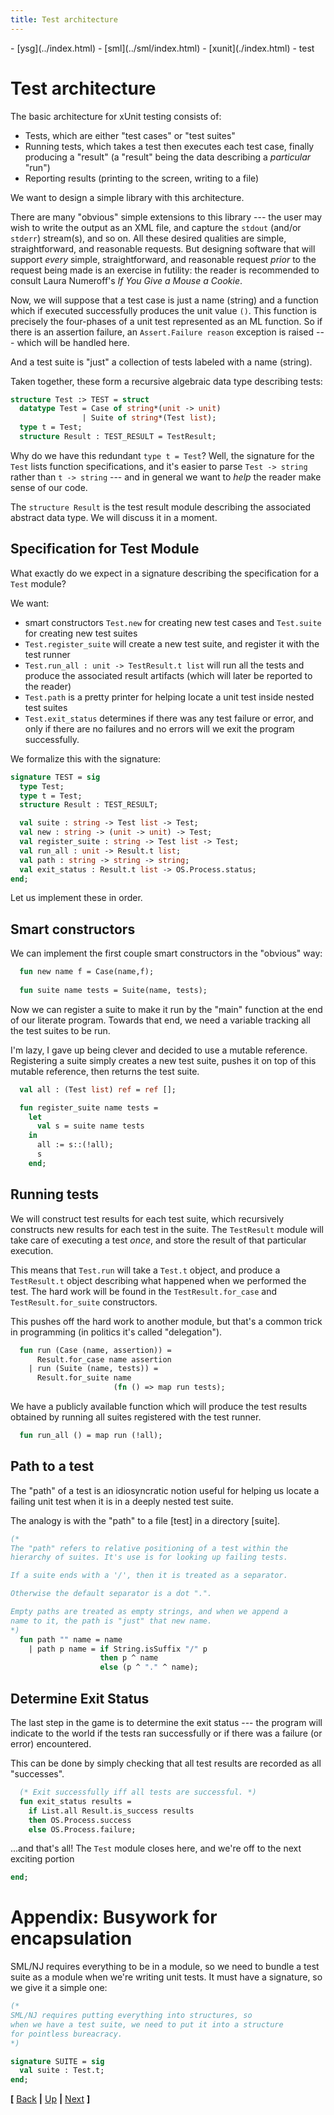 ```yaml
---
title: Test architecture
---
```

<nav class="crumbs">
- [ysg](../index.html)
- [sml](../sml/index.html)
- [xunit](./index.html)
- test
</nav>

# Test architecture

The basic architecture for xUnit testing consists of:

- Tests, which are either "test cases" or "test suites"
- Running tests, which takes a test then executes each test case,
  finally producing a "result" (a "result" being the data describing a
  _particular_ "run")
- Reporting results (printing to the screen, writing to a file)

We want to design a simple library with this architecture.

There are many "obvious" simple extensions to this library --- the
user may wish to write the output as an XML file, and capture the
`stdout` (and/or `stderr`) stream(s), and so on. All these desired
qualities are simple, straightforward, and reasonable requests. But
designing software that will support _every_ simple, straightforward,
and reasonable request _prior_ to the request being made is an
exercise in futility: the reader is recommended to consult
Laura Numeroff's _If You Give a Mouse a Cookie_.

Now, we will suppose that a test case is just a name (string) and a
function which if executed successfully produces the unit value `()`. 
This function is precisely the four-phases of a unit test represented
as an ML function. So if there is an assertion failure, an
`Assert.Failure reason` exception is raised --- which will be handled
here.

And a test suite is "just" a collection of tests labeled with a name
(string). 

Taken together, these form a recursive algebraic data type describing
tests:

```sml {file=test.sml}
structure Test :> TEST = struct
  datatype Test = Case of string*(unit -> unit)
                | Suite of string*(Test list);
  type t = Test;
  structure Result : TEST_RESULT = TestResult;
```

Why do we have this redundant `type t = Test`? Well, the signature for
the `Test` lists function specifications, and it's easier to parse
`Test -> string` rather than `t -> string` --- and in general we want
to _help_ the reader make sense of our code.

The `structure Result` is the test result module describing the
associated abstract data type. We will discuss it in a moment.

## Specification for Test Module

What exactly do we expect in a signature describing the specification
for a `Test` module?

We want:
- smart constructors `Test.new` for creating new test cases and
  `Test.suite` for creating new test suites
- `Test.register_suite` will create a new test suite, and register it
  with the test runner
- `Test.run_all : unit -> TestResult.t list` will run all the tests
  and produce the associated result artifacts (which will later be
  reported to the reader)
- `Test.path` is a pretty printer for helping locate a unit test
  inside nested test suites
- `Test.exit_status` determines if there was any test failure or
  error, and only if there are no failures and no errors will we exit
  the program successfully.
  
We formalize this with the signature:

```sml {file=test.sig}
signature TEST = sig
  type Test;
  type t = Test;
  structure Result : TEST_RESULT;

  val suite : string -> Test list -> Test;
  val new : string -> (unit -> unit) -> Test;
  val register_suite : string -> Test list -> Test;
  val run_all : unit -> Result.t list;
  val path : string -> string -> string;
  val exit_status : Result.t list -> OS.Process.status;
end;
```

Let us implement these in order.

## Smart constructors

We can implement the first couple smart constructors in the "obvious"
way:

```sml {file="test.sml"}
  fun new name f = Case(name,f);
  
  fun suite name tests = Suite(name, tests);
```

Now we can register a suite to make it run by the "main" function at
the end of our literate program. Towards that end, we need a variable
tracking all the test suites to be run.

I'm lazy, I gave up being clever and decided to use a mutable
reference. Registering a suite simply creates a new test suite, pushes
it on top of this mutable reference, then returns the test suite.

```sml
  val all : (Test list) ref = ref [];

  fun register_suite name tests =
    let
      val s = suite name tests
    in
      all := s::(!all);
      s
    end;
```

## Running tests

We will construct test results for each test suite, which recursively
constructs new results for each test in the suite. The `TestResult`
module will take care of executing a test _once_, and store the result
of that particular execution.

This means that `Test.run` will take a `Test.t` object, and produce a
`TestResult.t` object describing what happened when we performed the
test. The hard work will be found in the `TestResult.for_case` and
`TestResult.for_suite` constructors.

This pushes off the hard work to another module, but that's a common
trick in programming (in politics it's called "delegation").

``` sml
  fun run (Case (name, assertion)) =
      Result.for_case name assertion
    | run (Suite (name, tests)) =
      Result.for_suite name
                       (fn () => map run tests);
```

We have a publicly available function which will produce the test
results obtained by running all suites registered with the test
runner.

``` sml
  fun run_all () = map run (!all);
```

## Path to a test

The "path" of a test is an idiosyncratic notion useful for helping us
locate a failing unit test when it is in a deeply nested test suite.

The analogy is with the "path" to a file [test] in a directory [suite].

```sml
(*
The "path" refers to relative positioning of a test within the
hierarchy of suites. It's use is for looking up failing tests.

If a suite ends with a '/', then it is treated as a separator.

Otherwise the default separator is a dot ".".

Empty paths are treated as empty strings, and when we append a
name to it, the path is "just" that new name.
*)
  fun path "" name = name
    | path p name = if String.isSuffix "/" p
                    then p ^ name
                    else (p ^ "." ^ name);
```

## Determine Exit Status

The last step in the game is to determine the exit status --- the
program will indicate to the world if the tests ran successfully or if
there was a failure (or error) encountered.

This can be done by simply checking that all test results are recorded
as all "successes".

```sml
  (* Exit successfully iff all tests are successful. *)
  fun exit_status results =
    if List.all Result.is_success results
    then OS.Process.success
    else OS.Process.failure;
```

...and that's all! The `Test` module closes here, and we're off to the
next exciting portion

```sml
end;
```

# Appendix: Busywork for encapsulation

SML/NJ requires everything to be in a module, so we need to bundle a
test suite as a module when we're writing unit tests. It must have a
signature, so we give it a simple one:

```sml {file=suite.sig}
(*
SML/NJ requires putting everything into structures, so
when we have a test suite, we need to put it into a structure
for pointless bureacracy.
*)

signature SUITE = sig
  val suite : Test.t;
end;
```

<footer>

**[** [Back](./assert.md) **|** [Up](./index.md) **|** [Next](./test-result.md) **]**

</footer>
